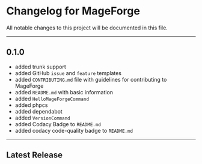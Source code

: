 # Changelog for MageForge

All notable changes to this project will be documented in this file.

---

## 0.1.0

- added trunk support
- added GitHub `issue` and `feature` templates
- added `CONTRIBUTING.md` file with guidelines for contributing to MageForge
- added `README.md` with basic information
- added `HelloMageForgeCommand`
- added phpcs
- added dependabot
- added `VersionCommand`
- added Codacy Badge to `README.md`
- added codacy code-quality badge to `README.md`

---

## Latest Release
